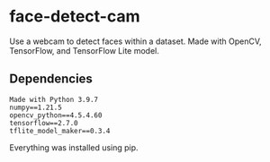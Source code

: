 # face-detect-cam
Use a webcam to detect faces within a dataset.
Made with OpenCV, TensorFlow, and TensorFlow Lite model.

## Dependencies
```
Made with Python 3.9.7
numpy==1.21.5
opencv_python==4.5.4.60
tensorflow==2.7.0
tflite_model_maker==0.3.4
```
Everything was installed using pip.

